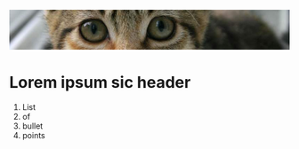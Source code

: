  ![banner](img/kitten.jpg)

 # Lorem ipsum sic header

1. List
1. of
1. bullet
1. points

<p><span style="color:red"></span></p>
